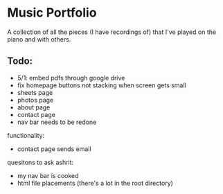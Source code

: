 # Music Portfolio

A collection of all the pieces (I have recordings of) that I've played on the piano and with others.

## Todo:

- 5/1: embed pdfs through google drive
- fix homepage buttons not stacking when screen gets small
- sheets page
- photos page
- about page
- contact page
- nav bar needs to be redone

functionality:

- contact page sends email

quesitons to ask ashrit:

- my nav bar is cooked
- html file placements (there's a lot in the root directory)
